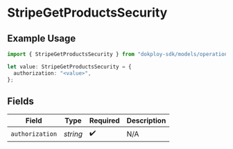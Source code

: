 # StripeGetProductsSecurity

## Example Usage

```typescript
import { StripeGetProductsSecurity } from "dokploy-sdk/models/operations";

let value: StripeGetProductsSecurity = {
  authorization: "<value>",
};
```

## Fields

| Field              | Type               | Required           | Description        |
| ------------------ | ------------------ | ------------------ | ------------------ |
| `authorization`    | *string*           | :heavy_check_mark: | N/A                |